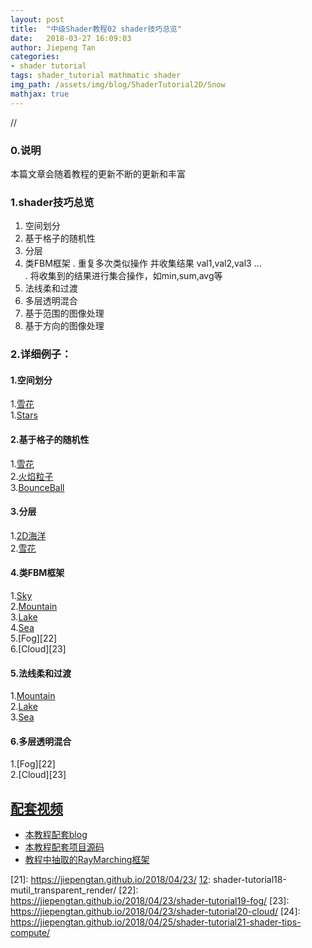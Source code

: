 ```yaml
---
layout: post
title:  "中级Shader教程02 shader技巧总览"
date:   2018-03-27 16:09:03
author: Jiepeng Tan
categories: 
- shader tutorial
tags: shader_tutorial mathmatic shader
img_path: /assets/img/blog/ShaderTutorial2D/Snow
mathjax: true
---
```

//





### 0.说明
本篇文章会随着教程的更新不断的更新和丰富

### 1.shader技巧总览
1. 空间划分
2. 基于格子的随机性
3. 分层
4. 类FBM框架 
  . 重复多次类似操作 并收集结果 val1,val2,val3 ...  
  . 将收集到的结果进行集合操作，如min,sum,avg等    
5. 法线柔和过渡
6. 多层透明混合
7. 基于范围的图像处理
8. 基于方向的图像处理

### 2.详细例子：
#### 1.空间划分  
1.[雪花][8]  
1.[Stars][16]  

#### 2.基于格子的随机性    
1.[雪花][8]  
2.[火焰粒子][9]  
3.[BounceBall][15]  

#### 3.分层     
1.[2D海洋][7]  
2.[雪花][8]  

#### 4.类FBM框架     
1.[Sky][17]  
2.[Mountain][18]  
3.[Lake][19]  
4.[Sea][20]  
5.[Fog][22]  
6.[Cloud][23]  

#### 5.法线柔和过渡    
1.[Mountain][18]  
2.[Lake][19]  
3.[Sea][20]  

#### 6.多层透明混合    
1.[Fog][22]  
2.[Cloud][23]  



## [**配套视频**][40]  
- [本教程配套blog ][1]
- [本教程配套项目源码 ][2]
- [教程中抽取的RayMarching框架][3]

 [1]: https://blog.csdn.net/tjw02241035621611/article/details/80038608
  [2]: https://github.com/JiepengTan/FishManShaderTutorial
  [40]:https://space.bilibili.com/308864667/channel/detail?cid=112754
  [3]: https://github.com/JiepengTan/Unity-Raymarching-Framework
  [4]: https://jiepengtan.github.io/2018/03/27/shader-tutorial01-base-math/
  [5]: https://jiepengtan.github.io/2018/03/27/shader-tutorial02-shader-skills/
  [6]: https://jiepengtan.github.io/2018/03/27/shader-tutorial03-2D-shader-framework/
  [7]: https://jiepengtan.github.io/2018/03/27/shader-tutorial04-2D-sea/
  [8]: https://jiepengtan.github.io/2018/03/27/shader-tutorial05-2D-snow/
  [9]: https://jiepengtan.github.io/2018/03/27/shader-tutorial06-2D-fire-particle/
  [10]: https://jiepengtan.github.io/2018/03/27/shader-tutorial07-2D-lava/
  [11]: https://jiepengtan.github.io/2018/04/22/shader-tutorial09-1-raymarch-framework/
  [12]: https://jiepengtan.github.io/2018/04/23/shader-tutorial10-SDF/
  [13]: https://jiepengtan.github.io/2018/04/23/shader-tutorial10-SDF/
  [14]: https://jiepengtan.github.io/2018/04/23/shader-tutorial11-default-renderframe/
  [15]: https://jiepengtan.github.io/2018/04/23/shader-tutorial12-bounced-balls/
  [16]: https://jiepengtan.github.io/2018/04/23/shader-tutorial13-stars/
  [17]: https://jiepengtan.github.io/2018/04/23/shader-tutorial14-sky/
  [18]: https://jiepengtan.github.io/2018/04/23/shader-tutorial15-mountain/
  [19]: https://jiepengtan.github.io/2018/04/23/shader-tutorial16-lake/
  [20]: https://jiepengtan.github.io/2018/04/23/shader-tutorial17-sea/
  [21]: https://jiepengtan.github.io/2018/04/23/  [12]: shader-tutorial18-mutil_transparent_render/
  [22]: https://jiepengtan.github.io/2018/04/23/shader-tutorial19-fog/
  [23]: https://jiepengtan.github.io/2018/04/23/shader-tutorial20-cloud/
  [24]: https://jiepengtan.github.io/2018/04/25/shader-tutorial21-shader-tips-compute/
